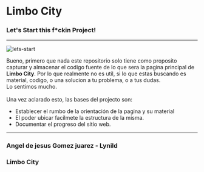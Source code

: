 
<h1>Limbo City</h1>
<h3>Let's Start this f*ckin Project!</h3>
<hr/>
<div id="img-header"><img src="https://lh6.googleusercontent.com/-pRV3hvF_Wr8/UGzTDw8eh4I/AAAAAAAAFi8/l46ZhDP84rc/s1600/anime-anime_sniper.jpg" alt="lets-start"/></div>
<p>
  Bueno, primero que nada este repositorio solo tiene como proposito capturar y almacenar el codigo fuente de lo que sera la pagina principal de <b>Limbo City</b>.
  Por lo que realmente no es util, si lo que estas buscando es material, codigo, o una solucion a tu problema, o a tus dudas.<br>Lo sentimos mucho.<br><br>
  Una vez aclarado esto, las bases del projecto son:
</p>
<ul>
  <li>Establecer el rumbo de la orientación de la pagina y su material</li>
  <li>El poder ubicar facilmete la estructura de la misma.</li>
  <li>Documentar el progreso del sitio web.</li></li>
</ul>
<p></p>
<hr/>
<h3>Angel de jesus Gomez juarez - Lynild</h3>
<h3>Limbo City</h3>